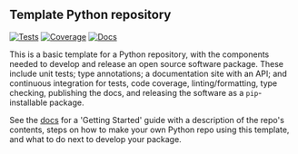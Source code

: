 Template Python repository
--------------------------

[![Tests](https://github.com/CCA-Software-Group/py_template/actions/workflows/tests.yml/badge.svg?branch=main)](https://github.com/CCA-Software-Group/py_template/actions/workflows/tests.yml)
[![Coverage](https://cca-software-group.github.io/py_template/coverage/badge.svg)](https://cca-software-group.github.io/py_template/coverage/index.html)
[![Docs](https://github.com/CCA-Software-Group/py_template/actions/workflows/docs.yml/badge.svg)](https://cca-software-group.github.io/py_template/)

This is a basic template for a Python repository, with the components needed to develop and release an open source software package. These include unit tests; type annotations; a documentation site with an API; and continuous integration for tests, code coverage, linting/formatting, type checking, publishing the docs, and releasing the software as a `pip`-installable package.

See the [docs](https://cca-software-group.github.io/py_template/) for a 'Getting Started' guide with a description of the repo's contents, steps on how to make your own Python repo using this template, and what to do next to develop your package. 
